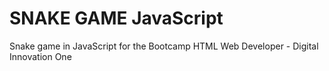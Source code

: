 # SNAKE GAME JavaScript
Snake game in JavaScript for the Bootcamp HTML Web Developer - Digital Innovation One
 
